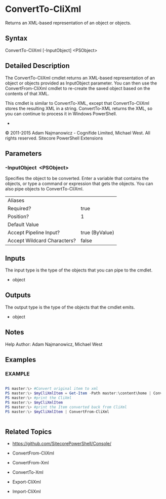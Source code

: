 # ConvertTo-CliXml 
 
Returns an XML-based representation of an object or objects. 
 
## Syntax 
 
ConvertTo-CliXml [-InputObject] &lt;PSObject&gt; 
 
 
## Detailed Description 
 
The ConvertTo-CliXml cmdlet returns an XML-based representation of an object or objects provided as InputObject parameter. You can then use the ConvertFrom-CliXml cmdlet to re-create the saved object based on the contents of that XML.

This cmdlet is similar to ConvertTo-XML, except that ConvertTo-CliXml stores the resulting XML in a string. ConvertTo-XML returns the XML, so you can continue to process it in Windows PowerShell. 
 
- 
 
© 2011-2015 Adam Najmanowicz - Cognifide Limited, Michael West. All rights reserved. Sitecore PowerShell Extensions 
 
## Parameters 
 
### -InputObject&nbsp; &lt;PSObject&gt; 
 
Specifies the object to be converted. Enter a variable that contains the objects, or type a command or expression that gets the objects. You can also pipe objects to ConvertTo-CliXml.
 

| | |
| - | - |
| Aliases |  |
| Required? | true |
| Position? | 1 |
| Default Value |  |
| Accept Pipeline Input? | true (ByValue) |
| Accept Wildcard Characters? | false | 
 
## Inputs 
 
The input type is the type of the objects that you can pipe to the cmdlet. 
 
* object 
 
## Outputs 
 
The output type is the type of the objects that the cmdlet emits. 
 
* object 
 
## Notes 
 
Help Author: Adam Najmanowicz, Michael West 
 
## Examples 
 
### EXAMPLE 
 
 
 
```powershell   
 
PS master:\> #Convert original item to xml
PS master:\> $myCliXmlItem = Get-Item -Path master:\content\home | ConvertTo-CliXml 
PS master:\> #print the CliXml
PS master:\> $myCliXmlItem
PS master:\> #print the Item converted back from CliXml
PS master:\> $myCliXmlItem | ConvertFrom-CliXml 
 
``` 
 
## Related Topics 
 
* <a href='https://github.com/SitecorePowerShell/Console/' target='_blank'>https://github.com/SitecorePowerShell/Console/</a><br/> 
 
* ConvertFrom-CliXml 
 
* ConvertFrom-Xml 
 
* ConvertTo-Xml 
 
* Export-CliXml 
 
* Import-CliXml

